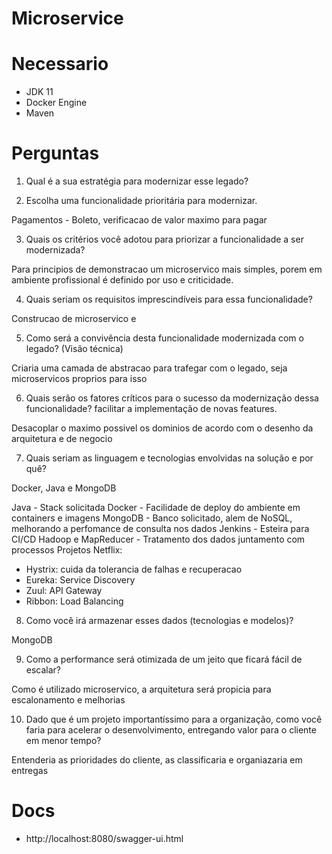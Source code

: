 # Microservice

# Necessario

- JDK 11
- Docker Engine
- Maven

# Perguntas

1.	Qual é a sua estratégia para modernizar esse legado?


 
2.	Escolha uma funcionalidade prioritária para modernizar.

Pagamentos - Boleto, verificacao de valor maximo para pagar

3.	Quais os critérios você adotou para priorizar a funcionalidade a ser modernizada?

Para principios de demonstracao um microservico mais simples, porem em ambiente profissional é definido por uso e criticidade.

4.	Quais seriam os requisitos imprescindíveis para essa funcionalidade?

Construcao de microservico e 

5.	Como será a convivência desta funcionalidade modernizada com o legado? (Visão técnica)

Criaria uma camada de abstracao para trafegar com o legado, seja microservicos proprios para isso

6.	Quais serão os fatores críticos para o sucesso da modernização dessa funcionalidade?
facilitar a implementação de novas features.

Desacoplar o maximo possivel os dominios de acordo com o desenho da arquitetura e de negocio

7.	Quais seriam as linguagem e tecnologias envolvidas na solução e por quê?

 Docker, Java e MongoDB

 Java - Stack solicitada
 Docker - Facilidade de deploy do ambiente em containers e imagens
 MongoDB - Banco solicitado, alem de NoSQL, melhorando a perfomance de consulta nos dados
 Jenkins - Esteira para CI/CD
 Hadoop e MapReducer - Tratamento dos dados juntamento com processos
 Projetos Netflix:
 - Hystrix: cuida da tolerancia de falhas e recuperacao
 - Eureka: Service Discovery
 - Zuul: API Gateway 
 - Ribbon: Load Balancing

8.	Como você irá armazenar esses dados (tecnologias e modelos)?

MongoDB

9.	Como a performance será otimizada de um jeito que ficará fácil de escalar?

Como é utilizado microservico, a arquitetura será propicia para escalonamento e melhorias

10.	Dado que é um projeto importantíssimo para a organização, como você faria para acelerar o desenvolvimento, entregando valor para o cliente em menor tempo?

Entenderia as prioridades do cliente, as classificaria e organiazaria em entregas

# Docs

- http://localhost:8080/swagger-ui.html

